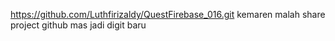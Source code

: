 https://github.com/Luthfirizaldy/QuestFirebase_016.git
kemaren malah share project github mas jadi digit baru
